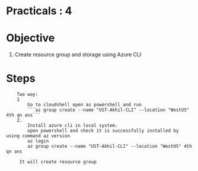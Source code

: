 # Practicals : 4

   # Objective

   1. Create resource group and storage using Azure CLI


   # Steps
        Two way: 
        1
            Go to cloudshell open as powershell and run 
            ```az group create --name "UST-Akhil-CLI" --location "WestUS" 4th qn ans```
        2.
            Install azure cli in local system.
            open powershell and check it is successfully installed by using command az version
            az login
            az group create --name "UST-Akhil-CLI" --location "WestUS" 4th qn ans
            
         It will create resource group
  

        
        
